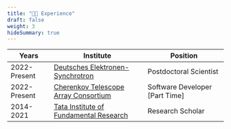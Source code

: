 ```yaml
---
title: "🧑‍🔬 Experience"
draft: false
weight: 3
hideSummary: true
---
```


| Years        | Institute                              | Position               |
| ------------ | -------------------------------------- | ---------------------- |
| 2022-Present | [Deutsches Elektronen-Synchrotron](https://www.desy.de/)       | Postdoctoral Scientist |
| 2022-Present | [Cherenkov Telescope Array Consortium](https://www.cta-observatory.org/about/cta-consortium/)           | Software Developer [Part Time]     |
| 2014-2021    | [Tata Institute of Fundamental Research](https://www.tifr.res.in/) | Research Scholar       |
